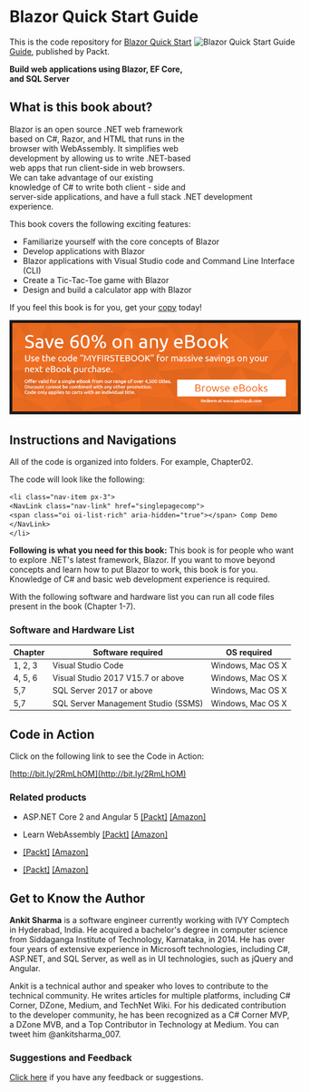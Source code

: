 # Blazor Quick Start Guide

<a href="https://www.packtpub.com/web-development/blazor-quick-start-guide?utm_source=github&utm_medium=repository&utm_campaign=9781789344141"><img src="https://d255esdrn735hr.cloudfront.net/sites/default/files/imagecache/ppv4_main_book_cover/11326_cover.png" alt="Blazor Quick Start Guide" height="256px" align="right"></a>

This is the code repository for [Blazor Quick Start Guide](https://www.packtpub.com/web-development/blazor-quick-start-guide?utm_source=github&utm_medium=repository&utm_campaign=9781789344141), published by Packt.

**Build web applications using Blazor, EF Core, and SQL Server**

## What is this book about?
Blazor is an open source .NET web framework based on C#, Razor, and HTML that runs in the browser with WebAssembly. It simplifies web development by allowing us to write .NET-based web apps that run client-side in web browsers. We can take advantage of our existing knowledge of C# to write both client - side and server-side applications, and have a full stack .NET development experience.

This book covers the following exciting features:
* Familiarize yourself with the core concepts of Blazor
* Develop applications with Blazor
* Blazor applications with Visual Studio code and Command Line Interface (CLI)
* Create a Tic-Tac-Toe game with Blazor
* Design and build a calculator app with Blazor


If you feel this book is for you, get your [copy](https://www.amazon.com/dp/178934414X) today!

<a href="https://www.packtpub.com/?utm_source=github&utm_medium=banner&utm_campaign=GitHubBanner"><img src="https://raw.githubusercontent.com/PacktPublishing/GitHub/master/GitHub.png" 
alt="https://www.packtpub.com/" border="5" /></a>

## Instructions and Navigations
All of the code is organized into folders. For example, Chapter02.

The code will look like the following:
```
<li class="nav-item px-3">
<NavLink class="nav-link" href="singlepagecomp">
<span class="oi oi-list-rich" aria-hidden="true"></span> Comp Demo
</NavLink>
</li> 
```

**Following is what you need for this book:**
This book is for people who want to explore .NET's latest framework, Blazor. If you want to move beyond concepts and learn how to put Blazor to work, this book is for you. Knowledge of C# and basic web development experience is required.

With the following software and hardware list you can run all code files present in the book (Chapter 1-7).
### Software and Hardware List
| Chapter | Software required | OS required |
| -------- | ------------------------------------ | ----------------------------------- |
| 1, 2, 3 | Visual Studio Code | Windows, Mac OS X |
| 4, 5, 6 | Visual Studio 2017 V15.7 or above | Windows, Mac OS X |
| 5,7 | SQL Server 2017 or above | Windows, Mac OS X |
| 5,7 | SQL Server Management Studio (SSMS) | Windows, Mac OS X |


## Code in Action

Click on the following link to see the Code in Action:

[http://bit.ly/2RmLhOM](http://bit.ly/2RmLhOM)


### Related products
* ASP.NET Core 2 and Angular 5 [[Packt]](https://www.packtpub.com/application-development/aspnet-core-2-and-angular-5?utm_source=github&utm_medium=repository&utm_campaign=9781788293600 ) [[Amazon]](https://www.amazon.com/dp/1788293606)

* Learn WebAssembly [[Packt]](https://www.packtpub.com/web-development/learn-webassembly?utm_source=github&utm_medium=repository&utm_campaign=9781788997379 ) [[Amazon]](https://www.amazon.com/dp/B07HQKD16Q)

*  [[Packt]]() [[Amazon]](https://www.amazon.com/dp/)

*  [[Packt]]() [[Amazon]](https://www.amazon.com/dp/)

## Get to Know the Author
**Ankit Sharma**
is a software engineer currently working with IVY Comptech in Hyderabad, India. He acquired a bachelor's degree in computer science from Siddaganga Institute of Technology, Karnataka, in 2014. He has over four years of extensive experience in Microsoft technologies, including C#, ASP.NET, and SQL Server, as well as in UI technologies, such as jQuery and Angular.

Ankit is a technical author and speaker who loves to contribute to the technical community. He writes articles for multiple platforms, including C# Corner, DZone, Medium, and TechNet Wiki. For his dedicated contribution to the developer community, he has been recognized as a C# Corner MVP, a DZone MVB, and a Top Contributor in Technology at Medium. You can tweet him @ankitsharma_007.



### Suggestions and Feedback
[Click here](https://docs.google.com/forms/d/e/1FAIpQLSdy7dATC6QmEL81FIUuymZ0Wy9vH1jHkvpY57OiMeKGqib_Ow/viewform) if you have any feedback or suggestions.


